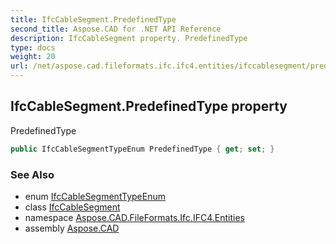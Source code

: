 ```yaml
---
title: IfcCableSegment.PredefinedType
second_title: Aspose.CAD for .NET API Reference
description: IfcCableSegment property. PredefinedType
type: docs
weight: 20
url: /net/aspose.cad.fileformats.ifc.ifc4.entities/ifccablesegment/predefinedtype/
---
```

## IfcCableSegment.PredefinedType property

PredefinedType

```csharp
public IfcCableSegmentTypeEnum PredefinedType { get; set; }
```

### See Also

* enum [IfcCableSegmentTypeEnum](../../../aspose.cad.fileformats.ifc.ifc4.types/ifccablesegmenttypeenum/)
* class [IfcCableSegment](../)
* namespace [Aspose.CAD.FileFormats.Ifc.IFC4.Entities](../../ifccablesegment/)
* assembly [Aspose.CAD](../../../)


